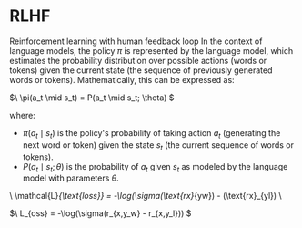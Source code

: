 # RLHF
Reinforcement learning with human feedback loop
In the context of language models, the policy $\pi$ is represented by the language model, which estimates the probability distribution over possible actions (words or tokens) given the current state (the sequence of previously generated words or tokens). Mathematically, this can be expressed as:

$\ \pi(a_t \mid s_t) = P(a_t \mid s_t; \theta) \$

where:
- $\pi(a_t \mid s_t)$ is the policy's probability of taking action $a_t$ (generating the next word or token) given the state $s_t$ (the current sequence of words or tokens).
- $P(a_t \mid s_t; \theta)$ is the probability of $a_t$ given $s_t$ as modeled by the language model with parameters $\theta$.

\ \mathcal{L}_{\text{loss}} = -\log(\sigma(\text{rx}_{yw}) - (\text{rx}_{yl}) \

$\ L_{oss} = -\log(\sigma(r_{x,y_w} - r_{x,y_l})) \$
